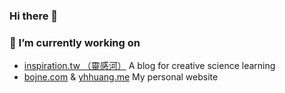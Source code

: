 ### Hi there 👋

<!--

**Bojne/bojne** is a ✨ _special_ ✨ repository because its `README.md` (this file) appears on your GitHub profile.
Here are some ideas to get you started:

- 👯 I’m looking to collaborate on ...
- 🤔 I’m looking for help with ...
- 💬 Ask me about ...
- 📫 How to reach me: ...
- 😄 Pronouns: ...
- ⚡ Fun fact: ...
-->


### 🔭 I’m currently working on 
  - [inspiration.tw （靈感河）](https://inspiration.tw) A blog for creative science learning 
  - [bojne.com](https://bojne.com) & [yhhuang.me](https://yhhuang.me) My personal website
